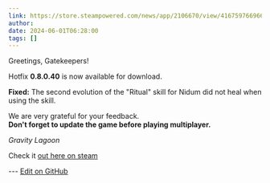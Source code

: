 ```yaml
---
link: https://store.steampowered.com/news/app/2106670/view/4167597669664147344
author: 
date: 2024-06-01T06:28:00
tags: []
---
```

Greetings, Gatekeepers!  
  
Hotfix **0.8.0.40** is now available for download.  
  
**Fixed:** The second evolution of the "Ritual" skill for Nidum did not heal when using the skill.  
  
We are very grateful for your feedback.  
**Don't forget to update the game before playing multiplayer.**  
  
_Gravity Lagoon_

Check it [out here on steam](https://store.steampowered.com/news/app/2106670/view/4167597669664147344)

<!-- Make sure that the github edit button link is correct. This just means adding the parent and filename after the content folder in the URL -->

--- [Edit on GitHub](https://github.com/Mondrethos/gatekeeperwiki/edit/main/content/PatchNotes/v0.8.0.40)